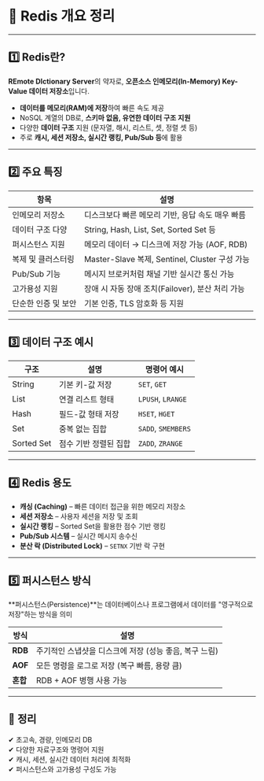 # 📄 Redis 개요 정리

---

## 1️⃣ Redis란?

**REmote DIctionary Server**의 약자로, **오픈소스 인메모리(In-Memory) Key-Value 데이터 저장소**입니다.  

- **데이터를 메모리(RAM)에 저장**하여 빠른 속도 제공  
- NoSQL 계열의 DB로, **스키마 없음, 유연한 데이터 구조 지원**
- 다양한 **데이터 구조** 지원 (문자열, 해시, 리스트, 셋, 정렬 셋 등)
- 주로 **캐시, 세션 저장소, 실시간 랭킹, Pub/Sub 등**에 활용

---

## 2️⃣ 주요 특징

| 항목 | 설명 |
|------|------|
| 인메모리 저장소 | 디스크보다 빠른 메모리 기반, 응답 속도 매우 빠름 |
| 데이터 구조 다양 | String, Hash, List, Set, Sorted Set 등 |
| 퍼시스턴스 지원 | 메모리 데이터 → 디스크에 저장 가능 (AOF, RDB) |
| 복제 및 클러스터링 | Master-Slave 복제, Sentinel, Cluster 구성 가능 |
| Pub/Sub 기능 | 메시지 브로커처럼 채널 기반 실시간 통신 가능 |
| 고가용성 지원 | 장애 시 자동 장애 조치(Failover), 분산 처리 가능 |
| 단순한 인증 및 보안 | 기본 인증, TLS 암호화 등 지원 |

---

## 3️⃣ 데이터 구조 예시

| 구조 | 설명 | 명령어 예시 |
|------|------|-------------|
| String | 기본 키-값 저장 | `SET`, `GET` |
| List | 연결 리스트 형태 | `LPUSH`, `LRANGE` |
| Hash | 필드-값 형태 저장 | `HSET`, `HGET` |
| Set | 중복 없는 집합 | `SADD`, `SMEMBERS` |
| Sorted Set | 점수 기반 정렬된 집합 | `ZADD`, `ZRANGE` |

---

## 4️⃣ Redis 용도

- **캐싱 (Caching)** – 빠른 데이터 접근을 위한 메모리 저장소  
- **세션 저장소** – 사용자 세션을 저장 및 조회  
- **실시간 랭킹** – Sorted Set을 활용한 점수 기반 랭킹  
- **Pub/Sub 시스템** – 실시간 메시지 송수신  
- **분산 락 (Distributed Lock)** – `SETNX` 기반 락 구현  

---

## 5️⃣ 퍼시스턴스 방식
**퍼시스턴스(Persistence)**는 데이터베이스나 프로그램에서 데이터를 "영구적으로 저장"하는 방식을 의미  

| 방식 | 설명 |
|------|------|
| **RDB** | 주기적인 스냅샷을 디스크에 저장 (성능 좋음, 복구 느림) |
| **AOF** | 모든 명령을 로그로 저장 (복구 빠름, 용량 큼) |
| **혼합** | RDB + AOF 병행 사용 가능 |

---

## 🎯 정리

✔ 초고속, 경량, 인메모리 DB  
✔ 다양한 자료구조와 명령어 지원  
✔ 캐시, 세션, 실시간 데이터 처리에 최적화  
✔ 퍼시스턴스와 고가용성 구성도 가능  
